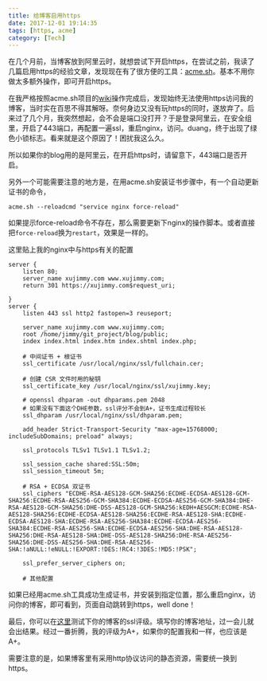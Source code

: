 ```yaml
---
title: 给博客启用https
date: 2017-12-01 19:14:35
tags: [https, acme]
category: [Tech]
---
```


在几个月前，当博客放到阿里云时，就想尝试下开启https，在尝试之前，我读了几篇启用https的经验文章，发现现在有了很方便的工具：[acme.sh](https://github.com/Neilpang/acme.sh)。基本不用你做太多额外操作，即可开启https。
<!--more-->

在我严格按照acme.sh项目的[wiki](https://github.com/Neilpang/acme.sh/wiki/%E8%AF%B4%E6%98%8E)操作完成后，发现始终无法使用https访问我的博客，当时实在百思不得其解呀。奈何身边又没有玩https的同时，遂放弃了。后来过了几个月，我突然想起，会不会是端口没打开？于是登录阿里云，在安全组里，开启了443端口，再配置一遍ssl，重启nginx，访问。duang，终于出现了绿色小锁标志。看来就是这个原因了！困扰我这么久。

所以如果你的blog用的是阿里云，在开启https时，请留意下，443端口是否开启。

另外一个可能需要注意的地方是，在用acme.sh安装证书步骤中，有一个自动更新证书的命令，
```
acme.sh --reloadcmd "service nginx force-reload"
```
如果提示force-reload命令不存在，那么需要更新下nginx的操作脚本。或者直接把`force-reload`换为`restart`，效果是一样的。

这里贴上我的nginx中与https有关的配置
```nginx
server {
    listen 80;
    server_name xujimmy.com www.xujimmy.com;
    return 301 https://xujimmy.com$request_uri;

}
server {
    listen 443 ssl http2 fastopen=3 reuseport;

    server_name xujimmy.com www.xujimmy.com;
    root /home/jimmy/git_project/blog/public;
    index index.html index.htm index.shtml index.php;

    # 中间证书 + 根证书
    ssl_certificate /usr/local/nginx/ssl/fullchain.cer;

    # 创建 CSR 文件时用的秘钥
    ssl_certificate_key /usr/local/nginx/ssl/xujimmy.key;

    # openssl dhparam -out dhparams.pem 2048
	# 如果没有下面这个DHE参数，ssl评分不会到A+，证书生成过程较长
    ssl_dhparam /usr/local/nginx/ssl/dhparam.pem;

    add_header Strict-Transport-Security "max-age=15768000; includeSubDomains; preload" always;

    ssl_protocols TLSv1 TLSv1.1 TLSv1.2;

    ssl_session_cache shared:SSL:50m;
    ssl_session_timeout 5m;

    # RSA + ECDSA 双证书
    ssl_ciphers "ECDHE-RSA-AES128-GCM-SHA256:ECDHE-ECDSA-AES128-GCM-SHA256:ECDHE-RSA-AES256-GCM-SHA384:ECDHE-ECDSA-AES256-GCM-SHA384:DHE-RSA-AES128-GCM-SHA256:DHE-DSS-AES128-GCM-SHA256:kEDH+AESGCM:ECDHE-RSA-AES128-SHA256:ECDHE-ECDSA-AES128-SHA256:ECDHE-RSA-AES128-SHA:ECDHE-ECDSA-AES128-SHA:ECDHE-RSA-AES256-SHA384:ECDHE-ECDSA-AES256-SHA384:ECDHE-RSA-AES256-SHA:ECDHE-ECDSA-AES256-SHA:DHE-RSA-AES128-SHA256:DHE-RSA-AES128-SHA:DHE-DSS-AES128-SHA256:DHE-RSA-AES256-SHA256:DHE-DSS-AES256-SHA:DHE-RSA-AES256-SHA:!aNULL:!eNULL:!EXPORT:!DES:!RC4:!3DES:!MD5:!PSK";

    ssl_prefer_server_ciphers on;
     
    # 其他配置
```
如果已经用acme.sh工具成功生成证书，并安装到指定位置，那么重启nginx，访问你的博客，即可看到，页面自动跳转到https，well done！

最后，你可以在[这里](https://www.ssllabs.com/ssltest/)测试下你的博客的ssl评级。填写你的博客地址，过一会儿就会出结果。经过一番折腾，我的评级为A+，如果你的配置我和一样，也应该是A+。

需要注意的是，如果博客里有采用http协议访问的静态资源，需要统一换到https。
